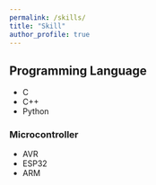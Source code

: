 ```yaml
---
permalink: /skills/
title: "Skill"
author_profile: true
---
```


## Programming Language
* C
* C++
* Python

### Microcontroller 
* AVR
* ESP32
* ARM

